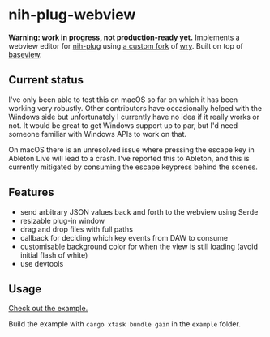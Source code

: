 # nih-plug-webview

**Warning: work in progress, not production-ready yet.**
Implements a webview editor for [nih-plug](https://github.com/robbert-vdh/nih-plug) using [a custom fork](https://github.com/maxjvh/wry) of [wry](https://github.com/tauri-apps/wry).
Built on top of [baseview](https://github.com/RustAudio/baseview).

## Current status

I've only been able to test this on macOS so far on which it has been working very robustly.
Other contributors have occasionally helped with the Windows side but unfortunately I currently have no idea if it really works or not.
It would be great to get Windows support up to par, but I'd need someone familiar with Windows APIs to work on that.

On macOS there is an unresolved issue where pressing the escape key in Ableton Live will lead to a crash.
I've reported this to Ableton, and this is currently mitigated by consuming the escape keypress behind the scenes.

## Features
- send arbitrary JSON values back and forth to the webview using Serde
- resizable plug-in window
- drag and drop files with full paths
- callback for deciding which key events from DAW to consume 
- customisable background color for when the view is still loading (avoid initial flash of white)
- use devtools

## Usage

[Check out the example.](https://github.com/maxjvh/nih-plug-webview/blob/main/example/src/)

Build the example with `cargo xtask bundle gain` in the `example` folder.

